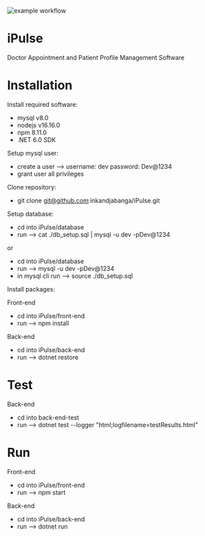 ![example workflow](https://github.com/inkandjabanga/iPulse/actions/workflows/dotnet.yml/badge.svg)

# iPulse
Doctor Appointment and Patient Profile Management Software

# Installation

Install required software:
  - mysql v8.0
  - nodejs v16.16.0
  - npm 8.11.0
  - .NET 6.0 SDK
  
Setup mysql user:
  - create a user --> username: dev   password: Dev@1234
  - grant user all privileges

Clone repository:
  - git clone git@github.com:inkandjabanga/iPulse.git
  
Setup database:
  - cd into iPulse/database
  - run --> cat ./db_setup.sql | mysql -u dev -pDev@1234
  
  or
  
  - cd into iPulse/database
  - run --> mysql -u dev -pDev@1234
  - in mysql cli run --> source ./db_setup.sql
  
Install packages:

  Front-end
  - cd into iPulse/front-end
  - run --> npm install
  
  Back-end
  - cd into iPulse/back-end
  - run --> dotnet restore
  
# Test
  Back-end
  - cd into back-end-test
  - run --> dotnet test --logger "html;logfilename=testResults.html"

# Run
 Front-end
  - cd into iPulse/front-end
  - run --> npm start
  
  Back-end
  - cd into iPulse/back-end
  - run --> dotnet run



  
